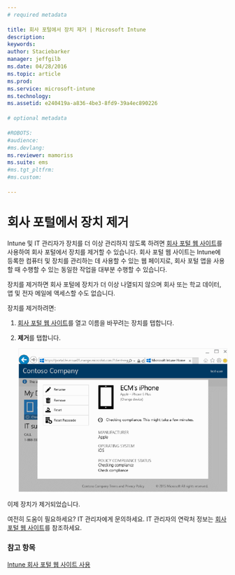 ```yaml
---
# required metadata

title: 회사 포털에서 장치 제거 | Microsoft Intune
description:
keywords:
author: Staciebarker
manager: jeffgilb
ms.date: 04/28/2016
ms.topic: article
ms.prod:
ms.service: microsoft-intune
ms.technology:
ms.assetid: e240419a-a836-4be3-8fd9-39a4ec890226

# optional metadata

#ROBOTS:
#audience:
#ms.devlang:
ms.reviewer: mamoriss
ms.suite: ems
#ms.tgt_pltfrm:
#ms.custom:

---
```



# 회사 포털에서 장치 제거

Intune 및 IT 관리자가 장치를 더 이상 관리하지 않도록 하려면 [회사 포털 웹 사이트](http://portal.manage.microsoft.com)를 사용하여 회사 포털에서 장치를 제거할 수 있습니다. 회사 포털 웹 사이트는 Intune에 등록한 컴퓨터 및 장치를 관리하는 데 사용할 수 있는 웹 페이지로, 회사 포털 앱을 사용할 때 수행할 수 있는 동일한 작업을 대부분 수행할 수 있습니다.

장치를 제거하면 회사 포털에 장치가 더 이상 나열되지 않으며 회사 또는 학교 데이터, 앱 및 전자 메일에 액세스할 수도 없습니다. 

장치를 제거하려면:

1.  [회사 포털 웹 사이트](http://portal.manage.microsoft.com)를 열고 이름을 바꾸려는 장치를 탭합니다.

2.  **제거**를 탭합니다.

    ![remove-device](./media/iwp-1-tap-reset-passcode.png)

이제 장치가 제거되었습니다.

여전히 도움이 필요하세요? IT 관리자에게 문의하세요. IT 관리자의 연락처 정보는 [회사 포털 웹 사이트](http://portal.manage.microsoft.com)를 참조하세요.

### 참고 항목
[Intune 회사 포털 웹 사이트 사용](using-the-intune-company-portal-website.md)

<!--HONumber=Jun16_HO2-->


